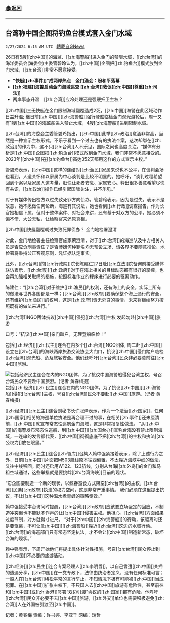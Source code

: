 ###  [:house:返回](README.md)
---


## 台湾称中国企图将钓鱼台模式套入金门水域
`2/27/2024 6:15 AM UTC ` [轉載自GNews](https://gnews.org/articles/2346274)

26日有5艘[[zh:中国]]的海监、[[zh:海警船]]进入金门的禁限水域，[[zh:台湾]]的海洋委员会(海委会)主委管碧玲认为，[[zh:中国]]企图把[[zh:钓鱼台]]模式放到金门水域，[[zh:台湾]]非常不愿意接受。
* **"快艇[[zh:事件]]"成两岸热点　金门渔会：盼和平落幕**
* **[[zh:福建]]海警启动金门海域巡查   [[zh:台湾]]敦促[[zh:中国]]尊重[[zh:司法]]**
* 两岸事态升温　[[zh:台湾]]应冷处理还是强硬扞卫主权？

[[zh:中国]]三无快艇在金门限制海域翻覆造成2死，[[zh:中国]]海警在此区域动作日益升温; 继日前[[zh:中国]][[zh:海警船]]强行登船临检金门观光游轮后，周一又有1艘[[zh:中国]]的海监船进入禁止水域，4艘[[zh:海警船]]进到限制水域。

[[zh:台湾]]的海委会主委管碧玲指出，[[zh:中国]]此举[[zh:政治]]意涵非常高，当然是一种宣示主权形式，不乐于看到一个过去也有的执法个案，这次却绑在[[zh:政治]]的作为中，这不只[[zh:台湾]]人不乐见，国际之间也高度关注。“媒体有分析是[[zh:中国]]企图把[[zh:钓鱼台]]模式放到金门水域，我们非常不愿意接受的。2023年[[zh:中国]]在[[zh:钓鱼台]]高达352天都用这样的方式宣示主权。”

管碧玲表示，[[zh:中国]]这样的连结对[[zh:渔民]]家属来说也不公平，在谈判会场也看到，人道关怀和以家属为中心谈判是比较不明显的。她呼吁，“谈判过程希望回到个案以及家属人道考量，赶快让死者安息、家属安心。释出很多善意希望尽快有共识，[[zh:政治]]操作已经引起国际关注，并不乐见。”

对于有媒体传出检方以过失致死罪方向侦办，管碧玲表示，因为是过失，表示不是故意，她不愿做任何论断，海巡有其说法，她也看到[[zh:行政]]调查报告，作为长官她相信下属，但对于整体案件、对社会来讲，还有基于对双方的公平，她必须不偏不倚、大公无私，让检察官来还原真相。

[[zh:中国]]快艇翻覆朝过失致死罪侦办？ 金门地检署澄清

对此，金门地检署主任检察官施家荣澄清，对于[[zh:台湾]]的海巡队及中方相关人员是否应负刑事责任？是否涉嫌何种罪名均无预设立场．请各界不要随意推论，地检署将秉持公正客观原则，凭证据认定事实。

此外，[[zh:台湾]]的[[zh:行政院]]院长陈建仁27日赴[[zh:立法]]院备询前接受媒体联访表示，[[zh:台湾]][[zh:政府]]对于在海上相关的目标动态都有很好的掌控，也会再加强相关取缔的措施，按照标准作业的程序进行必要的驱离动作。

陈建仁：“[[zh:台湾]]对于维护[[zh:渔民]]的权利，还有海上的安全，实际上所有的做法与世界各国都是一样；[[zh:台湾]][[zh:政府]]要确保整个海上通行的安全，还有维护[[zh:渔民]]的权利，这是[[zh:政府]]责无旁贷的事情，未来将继续努力按照既有的做法来进行。”

[[zh:台湾]]NGO团体抗议[[zh:中国]]侵犯[[zh:台湾]]主权 发起勿赴[[zh:中国]]旅游

口号：“抗议[[zh:中国]]亲门踏户，无理登船临检！”

包括[[zh:经济]][[zh:民主]]连合在内多个[[zh:台湾]]NGO团体, 周二赴[[zh:中国]]设立在[[zh:台湾]]的海峡两岸旅游交流协会大门口，抗议[[zh:中国]]侵门踏户临检[[zh:台湾]]观光船、危及旅客安全。他们还呼吁[[zh:台湾]]民众非必要莫前往[[zh:中国]]旅游。

![包括经济民主连合在内的NGO团体，为了抗议中国海警船侵犯台湾主权，号召台湾民众不要赴中国旅游。(记者 黄春梅摄)](https://www.rfa.org/mandarin/yataibaodao/gangtai/hcm-02272024072409.html/img_1087-2.jpg/@@images/f52b1c69-ef09-440a-a11f-c9d41b695a51.jpeg "包括经济民主连合在内的NGO团体，为了抗议中国海警船侵犯台湾主权，号召台湾民众不要赴中国旅游。(记者 黄春梅摄)") 包括[[zh:经济]][[zh:民主]]连合在内的NGO团体，为了抗议[[zh:中国]][[zh:海警船]]侵犯[[zh:台湾]]主权，号召[[zh:台湾]]民众不要赴[[zh:中国]]旅游。(记者 黄春梅摄)

[[zh:经济]][[zh:民主]]连合副秘书长许冠泽表示，作为一个法治[[zh:国家]]，任何[[zh:国家]]相关的海巡单位执法是再合理不过的事，在相关[[zh:事件]]还未厘清前，[[zh:中国]]就宣布常态性巡航金门海域，这是非常报复性做法。 “从[[zh:中国]]的海警发布常态性巡航，到[[zh:中国]][[zh:国台办]]宣称台海没有禁止限制海域，一连串的发言都代表，[[zh:中国]]彻彻底底不把[[zh:台湾]]的主权和执法[[zh:公权力]]放在眼里。”

[[zh:经济]][[zh:民主]]连合[[zh:智库]]召集人赖中强紧接着表示，除了上述行为之外，日前[[zh:中国]]片面把M503航线原本往西偏置，不太靠近海峡中线的做法，又往中线移回。同时还启用W122、123航线，分别从台海[[zh:外岛]]的金门和马祖空域通过，这些举措就是要挑衅[[zh:台湾海峡]]目前的现状。

“它企图要制造一个新的现状，以鲸吞蚕食方式架空[[zh:台湾]]的主权，[[zh:台湾]]民选[[zh:政府]]执法的权力空间，这是非常严重事情。 我们必须在这里提出抗议，不让[[zh:中国]]这种温水煮青蛙的策略奏效。”

赖中强接受本台访问时提醒，[[zh:台湾]][[zh:政府]]应该要立场坚定的回应，不制造冲突但也不能默不作声的让[[zh:中国]]侵害主权。他担心，[[zh:台湾]]方面如果过度节制，对方就得寸进尺。 “对于[[zh:中国]][[zh:海警船]]的行动，该驱离时还是要驱离，不可让[[zh:中国]][[zh:海警船]]靠近[[zh:台湾]]这边的水域行动。 [[zh:台湾]]的海巡部门只有常态坚定执法，才不会让[[zh:中国]]制造新常态，破坏台海的现状。”

赖中强表示，下周开始他们将提出具体针对性措施，号召[[zh:台湾]]民众停止到[[zh:中国]]不必要的旅游活动。

[[zh:经济]][[zh:民主]]连合专案经理人[[zh:李明哲]]，以自己曾遭[[zh:中国]]关押的遭遇分享，[[zh:中国]]在一党专政下，法律由统治者定义，没有任何标准可言；一般人在[[zh:台湾]]稀松平常的言行举止，不知情况下极有可能被[[zh:中国]]当成犯罪。在[[zh:中国]]扩张主权下，不只国人去[[zh:中国]]旅游有危险性，甚至前往和[[zh:中国]]或[[zh:香港]]签署“双边引渡”协议的[[zh:国家]]都有危险，他呼吁[[zh:台湾]]民众非必要不去[[zh:中国]]旅游，[[zh:外交]]单位也需要积极避免[[zh:台湾]]人在外国被引渡至[[zh:中国]]。

记者：黄春梅    责编：许书婷、李亚千    网编：瑞哲

